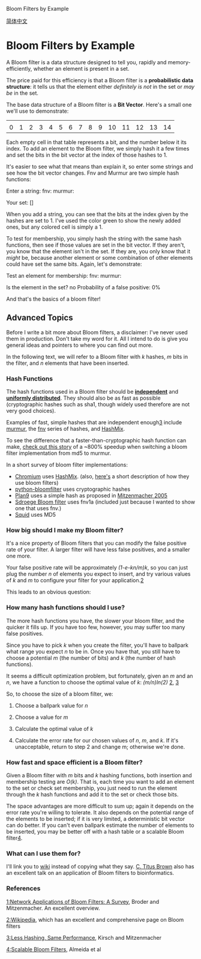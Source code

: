 Bloom Filters by Example

 [简体中文](https://llimllib.github.io/bloomfilter-tutorial/zh_CN/)

# Bloom Filters by Example

A Bloom filter is a data structure designed to tell you, rapidly and memory-efficiently, whether an element is present in a set.

The price paid for this efficiency is that a Bloom filter is a **probabilistic data structure**: it tells us that the element either *definitely is not* in the set or *may be* in the set.

The base data structure of a Bloom filter is a **Bit Vector**. Here's a small one we'll use to demonstrate:

|     |     |     |     |     |     |     |     |     |     |     |     |     |     |     |
| --- | --- | --- | --- | --- | --- | --- | --- | --- | --- | --- | --- | --- | --- | --- |
|     |     |     |     |     |     |     |     |     |     |     |     |     |     |     |
| 0   | 1   | 2   | 3   | 4   | 5   | 6   | 7   | 8   | 9   | 10  | 11  | 12  | 13  | 14  |

Each empty cell in that table represents a bit, and the number below it its index. To add an element to the Bloom filter, we simply hash it a few times and set the bits in the bit vector at the index of those hashes to 1.

It's easier to see what that means than explain it, so enter some strings and see how the bit vector changes. Fnv and Murmur are two simple hash functions:

Enter a string:
fnv:
murmur:

Your set: []

When you add a string, you can see that the bits at the index given by the hashes are set to 1. I've used the color green to show the newly added ones, but any colored cell is simply a 1.

To test for membership, you simply hash the string with the same hash functions, then see if those values are set in the bit vector. If they aren't, you know that the element isn't in the set. If they are, you only know that it *might* be, because another element or some combination of other elements could have set the same bits. Again, let's demonstrate:

Test an element for membership:
fnv:
murmur:

Is the element in the set? no
Probability of a false positive: 0%

And that's the basics of a bloom filter!

## Advanced Topics

Before I write a bit more about Bloom filters, a disclaimer: I've never used them in production. Don't take my word for it. All I intend to do is give you general ideas and pointers to where you can find out more.

In the following text, we will refer to a Bloom filter with *k* hashes, *m* bits in the filter, and *n* elements that have been inserted.

### Hash Functions

The hash functions used in a Bloom filter should be **[independent](http://en.wiktionary.org/wiki/independent_function)** and **[uniformly distributed](http://en.wikipedia.org/wiki/Uniform_distribution_(discrete))**. They should also be as fast as possible (cryptographic hashes such as sha1, though widely used therefore are not very good choices).

Examples of fast, simple hashes that are independent enough[3](https://llimllib.github.io/bloomfilter-tutorial/#footnote3) include [murmur](https://sites.google.com/site/murmurhash/), the [fnv](http://isthe.com/chongo/tech/comp/fnv/) series of hashes, and [HashMix](http://www.google.com/codesearch/url?ct=ext&url=http://www.concentric.net/~Ttwang/tech/inthash.htm&usg=AFQjCNEBOwEAd_jb5vYSckmG7OxrkeQhLA).

To see the difference that a faster-than-cryptographic hash function can make, [check out this story](https://github.com/bitly/dablooms/pull/19) of a ~800% speedup when switching a bloom filter implementation from md5 to murmur.

In a short survey of bloom filter implementations:

- [Chromium](http://www.google.com/codesearch/p?hl=en#OAMlx_jo-ck/src/chrome/browser/safe_browsing/bloom_filter.cc&q=bloom&exact_package=chromium&d=4) uses [HashMix](http://www.google.com/codesearch/url?ct=ext&url=http://www.concentric.net/~Ttwang/tech/inthash.htm&usg=AFQjCNEBOwEAd_jb5vYSckmG7OxrkeQhLA). (also, [here's](http://blog.alexyakunin.com/2010/03/nice-bloom-filter-application.html) a short description of how they use bloom filters)
- [python-bloomfilter](https://github.com/jaybaird/python-bloomfilter/blob/master/pybloom/pybloom.py) uses cryptographic hashes
- [Plan9](http://google.com/codesearch/p?hl=en#n1QSs64cdFo/src/cmd/venti/srv/bloom.c&q=bloom%20filter&l=130) uses a simple hash as proposed in [Mitzenmacher 2005](http://citeseerx.ist.psu.edu/viewdoc/summary?doi=10.1.1.152.579&rank=1)
- [Sdroege Bloom filter](https://github.com/sdroege/snippets/blob/master/snippets/bloomfilter.c) uses fnv1a (included just because I wanted to show one that uses fnv.)
- [Squid](http://google.com/codesearch/p?hl=en#GUxBL_cNJpE/src/store_key_md5.c&q=bloom%20package:squid&d=1) uses MD5

### How big should I make my Bloom filter?

It's a nice property of Bloom filters that you can modify the false positive rate of your filter. A larger filter will have less false positives, and a smaller one more.

Your false positive rate will be approximately *(1-e-kn/m)k*, so you can just plug the number *n* of elements you expect to insert, and try various values of *k* and *m* to configure your filter for your application.[2](https://llimllib.github.io/bloomfilter-tutorial/#footnote2)

This leads to an obvious question:

### How many hash functions should I use?

The more hash functions you have, the slower your bloom filter, and the quicker it fills up. If you have too few, however, you may suffer too many false positives.

Since you have to pick *k* when you create the filter, you'll have to ballpark what range you expect *n* to be in. Once you have that, you still have to choose a potential *m* (the number of bits) and *k* (the number of hash functions).

It seems a difficult optimization problem, but fortunately, given an *m* and an *n*, we have a function to choose the optimal value of *k*: *(m/n)ln(2)*  [2](https://llimllib.github.io/bloomfilter-tutorial/#footnote2), [3](https://llimllib.github.io/bloomfilter-tutorial/#footnote3)

So, to choose the size of a bloom filter, we:

1. Choose a ballpark value for *n*
2. Choose a value for *m*
3. Calculate the optimal value of *k*

4. Calculate the error rate for our chosen values of *n*, *m*, and *k*. If it's unacceptable, return to step 2 and change m; otherwise we're done.

### How fast and space efficient is a Bloom filter?

Given a Bloom filter with *m* bits and *k* hashing functions, both insertion and membership testing are *O(k)*. That is, each time you want to add an element to the set or check set membership, you just need to run the element through the *k* hash functions and add it to the set or check those bits.

The space advantages are more difficult to sum up; again it depends on the error rate you're willing to tolerate. It also depends on the potential range of the elements to be inserted; if it is very limited, a deterministic bit vector can do better. If you can't even ballpark estimate the number of elements to be inserted, you may be better off with a hash table or a scalable Bloom filter[4](https://llimllib.github.io/bloomfilter-tutorial/#footnote4).

### What can I use them for?

I'll link you to [wiki](http://en.wikipedia.org/wiki/Bloom_filter#Examples) instead of copying what they say. [C. Titus Brown](http://blip.tv/pycon-us-videos-2009-2010-2011/pycon-2011-handling-ridiculous-amounts-of-data-with-probabilistic-data-structures-4899047) also has an excellent talk on an application of Bloom filters to bioinformatics.

### References

[1:]()[Network Applications of Bloom Filters: A Survey](http://citeseer.ist.psu.edu/viewdoc/download;jsessionid=6CA79DD1A90B3EFD3D62ACE5523B99E7?doi=10.1.1.127.9672&rep=rep1&type=pdf), Broder and Mitzenmacher. An excellent overview.

[2:]()[Wikipedia](http://en.wikipedia.org/wiki/Bloom_filter#Probability_of_false_positives), which has an excellent and comprehensive page on Bloom filters

[3:]()[Less Hashing, Same Performance](http://citeseerx.ist.psu.edu/viewdoc/summary?doi=10.1.1.152.579&rank=1), Kirsch and Mitzenmacher

[4:]()[Scalable Bloom Filters](http://gsd.di.uminho.pt/members/cbm/ps/dbloom.pdf), Almeida et al